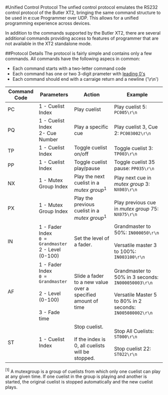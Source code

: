 #Unified Control Protocol
The unfied control protocol emulates the RS232 control protocol of the Butler XT2, bringing the same command structure to be used in e:cue Programmer over UDP. This allows for a unified programming experience across devices. 

In addition to the commands supported by the Butler XT2, there are several additional commands providing access to features of programmer that are not available in the XT2 standalone mode. 



##Protocol Details
The protocol is fairly simple and contains only a few commands. All commands have the following aspecs in common: 
- Each command starts with a two-letter command code
- Each command has one or two 3-digit prameter with [leading 0's](https://en.wikipedia.org/wiki/Leading_zero)
- Each command should end with a carraige return and a newline ('\r\n')


|Command Code	|Parameters			|Action					|Example
|---------------|-------------------|-----------------------|--------------
|PC				| 1 - Cuelist Index	| Play cuelist			| Play cuelist 5: `PC005\r\n`
|PQ				| 1 - Cuelist Index	<br> 2- Cue Number| Play a specific cue			| Play cuelist 3, Cue 2: `PC003002\r\n`
|TP				| 1 - Cuelist Index	| Toggle cuelist on/off | Toggle cuelist 3: `TP003\r\n`
|PP				| 1 - Cuelist Index | Toggle cuelist play/pause| Toggle cuelist 35 pause: `PP035\r\n`
|NX				| 1 - Mutex Group Index| Play the next cuelist in a *mutex group*<sup>1</sup>| Play next cue in *mutex group* 3: `NX003\r\n`
|PX				| 1 - Mutex Group Index| Play the previous cuelist in a *mutex group*<sup>1</sup>| Play previous cue in *mutex group* 75: `NX075\r\n`
|IN				| 1 - Fader Index <br>`0 = Grandmaster` <br>2 - Level (0-100) | Set the level of a fader. | Grandmaster to 50%: `IN000050\r\n` <br><br> Versatile master 3 to 100%: `IN003100\r\n`
|AF				| 1 - Fader Index <br>`0 = Grandmaster` <br><br>2 - Level (0-100) <br><br> 3 - Fade time| Slide a fader to a new value over a specified amount of time	| Grandmaster to 50% in 3 seconds: `IN000050003\r\n` <br><br>Versatile Master  5 to 80% in 2 seconds: `IN005080002\r\n`
|ST				| 1 - Cuelist Index	|Stop cuelist. <br><br>If the index is 0, all cuelists will be stopped. | Stop All Cuelists: `ST000\r\n`<br><br>Stop cuelist 22: `ST022\r\n`
<sup>[1]</sup> A mutexgroup is a group of cuelists from which only one cuelist can play at any given time. If one cuelist in the group is playing and another is started, the original cuelist is stopped automatically and the new cuelist plays.

